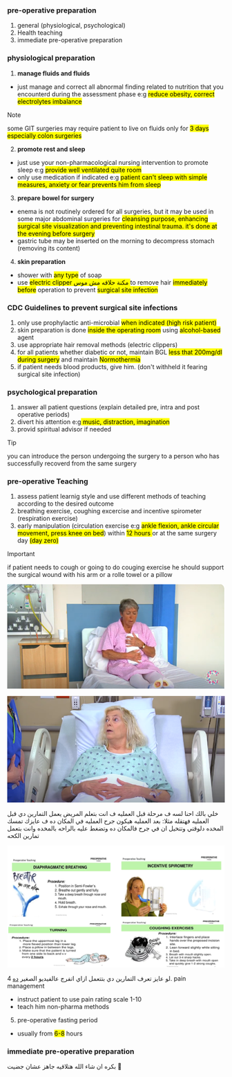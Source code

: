 ### pre-operative preparation
1. general (physiological, psychological)
2. Health teaching
3. immediate pre-operative preparation

### physiological preparation
1. **manage fluids and fluids**
- just manage and correct all abnormal finding related to nutrition that you encounterd during the assessment phase e:g <mark>reduce obesity, correct electrolytes imbalance</mark>
> [!NOTE]
> some GIT surgeries may require patient to live on fluids only for <mark>3 days</mar> especially <mark> colon surgeries </mark>
2. **promote rest and sleep**
- just use your non-pharmacological nursing intervention to promote sleep e:g <mark>provide well ventilated quite room</mark>
- only use medication if indicated e:g <mark> patient can't sleep with simple measures, anxiety or fear prevents him from sleep</mark>
3. **prepare bowel for surgery**
- enema is not routinely ordered for all surgeries, but it may be used in some major abdominal surgeries for <mark>cleansing purpose, enhancing surgical site visualization and preventing intestinal trauma. it's done <mark> at the evening before surgery</mark>
- gastric tube may be inserted on the morning to decompress stomach (removing its content)
4. **skin preparation**
- shower with <mark> any type</mark> of soap
- use <mark>electric clipper مكنة حلاقه مش موس </mark> to remove hair <mark>immediately before</mark> operation to prevent <mark> surgical site infection</mark>

### CDC Guidelines to prevent surgical site infections
1. only use prophylactic anti-microbial <mark>when indicated (high risk patient)</mark>
2. skin preparation is done <mark>inside the operating room</mark> using <mark> alcohol-based</mark> agent
3. use appropriate hair removal methods (electric clippers)
4. for all patients whether diabetic or not, maintain BGL <mark>less that 200mg/dl during surgery</mark> and maintain <mark>Normothermia</mark>
5. if patient needs blood products, give him. (don't withheld it fearing surgical site infection)

### psychological preparation
1. answer all patient questions (explain detailed pre, intra and post operative periods)
2. divert his attention e:g<mark> music, distraction, imagination</mark>
3. provid spiritual advisor if needed
> [!TIP]
> you can introduce the person undergoing the surgery to a person who has successfully recoverd from the same surgery

### pre-operative Teaching
1. assess patient learnig style and use different methods of teaching according to the desired outcome
2. breathing exercise, coughing excercise and incentive spirometer (respiration exercise)
3. early manipulation (circulation exercise e:g <mark>ankle flexion, ankle circular movement, press knee on bed</mark>) within <mark> 12 hours </mark> or at the same surgery day <mark>(day zero)</mark>
> [!IMPORTANT]
> if patient needs to cough or going to do couging exercise he should support the surgical wound with his arm or a rolle towel or a pillow

![supportedSurgicalWound](./supportWound.png)

![support with pillow](./soupportWithPillowpng.png)

خلي بالك احنا لسه ف مرحلة قبل العمليه ف انت بتعلم المريض يعمل  التمارين دي قبل العمليه فهتقله مثلا: بعد العمليه هيكون جرح العمليه في المكان ده ف عايزك تمسك المخده دلوقتي وتتخيل ان في جرح فالمكان ده وتضغط عليه بالراحه بالمخده وانت بتعمل تمارين الكحه

![exercises](./exercises.png)

لو عايز تعرف التمارين دي بتتعمل ازاي اتفرج عالفيديو الصغير [ده](https://youtu.be/flIV8c38zDE?si=tNzERhQSeVwu70Ih)
4. pain management
- instruct patient to use pain rating scale 1-10
- teach him non-pharma methods
5. pre-operative fasting period
- usually from <mark> 6-8</mark> hours

### immediate pre-operative preparation
بكره ان شاء الله هتلاقيه جاهز عشان جضيت 💚